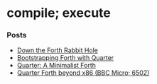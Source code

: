 # compile; execute

### Posts

- [Down the Forth Rabbit Hole](posts/1.rabbit.md)
- [Bootstrapping Forth with Quarter](posts/2.bootstrap.md)
- [Quarter: A Minimalist Forth](posts/3.quarter.md)
- [Quarter Forth beyond x86 (BBC Micro; 6502)](posts/beyond-x86.md)
